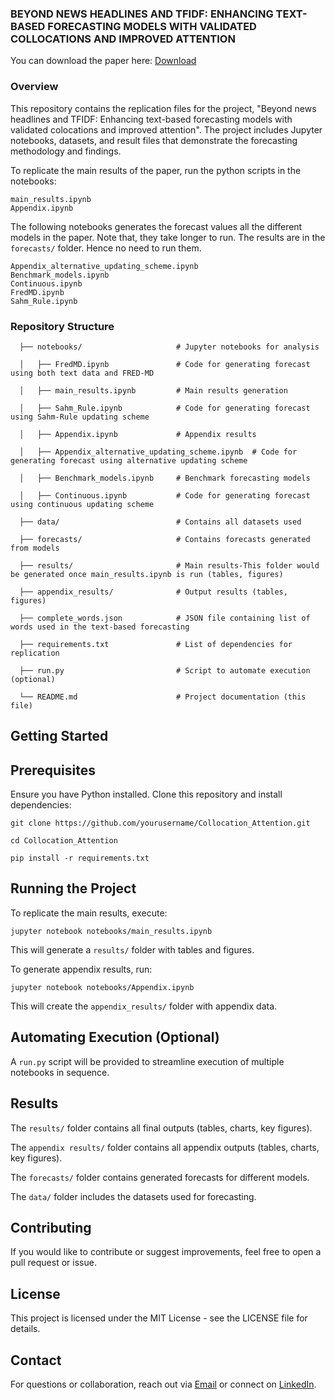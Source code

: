 ### BEYOND NEWS HEADLINES AND TFIDF: ENHANCING TEXT-BASED FORECASTING MODELS WITH VALIDATED COLLOCATIONS AND IMPROVED ATTENTION
You can download the paper here: [Download](https://papers.ssrn.com/sol3/papers.cfm?abstract_id=4822767)

### Overview
This repository contains the replication files for the project, "Beyond news headlines and TFIDF: Enhancing text-based forecasting models with validated colocations and improved attention". The project includes Jupyter notebooks, datasets, and result files that demonstrate the forecasting methodology and findings.

To replicate the main results of the paper, run the python scripts in the notebooks:

    main_results.ipynb
    Appendix.ipynb
The following notebooks generates the forecast values all the different models in the paper. Note that, they take longer to run. The results are in the ```forecasts/``` folder. Hence no need to run them.

    Appendix_alternative_updating_scheme.ipynb
    Benchmark_models.ipynb
    Continuous.ipynb
    FredMD.ipynb
    Sahm_Rule.ipynb

### Repository Structure

```\
  ├── notebooks/                     # Jupyter notebooks for analysis

  │   ├── FredMD.ipynb               # Code for generating forecast using both text data and FRED-MD

  │   ├── main_results.ipynb         # Main results generation

  │   ├── Sahm_Rule.ipynb            # Code for generating forecast using Sahm-Rule updating scheme

  │   ├── Appendix.ipynb             # Appendix results

  │   ├── Appendix_alternative_updating_scheme.ipynb  # Code for generating forecast using alternative updating scheme

  │   ├── Benchmark_models.ipynb     # Benchmark forecasting models

  │   ├── Continuous.ipynb           # Code for generating forecast using continuous updating scheme

  ├── data/                          # Contains all datasets used

  ├── forecasts/                     # Contains forecasts generated from models

  ├── results/                       # Main results-This folder would be generated once main_results.ipynb is run (tables, figures)

  ├── appendix_results/              # Output results (tables, figures)

  ├── complete_words.json            # JSON file containing list of words used in the text-based forecasting

  ├── requirements.txt               # List of dependencies for replication

  ├── run.py                         # Script to automate execution (optional)

  └── README.md                      # Project documentation (this file)
```

## Getting Started

## Prerequisites
Ensure you have Python installed. Clone this repository and install dependencies:

```\
git clone https://github.com/yourusername/Collocation_Attention.git

cd Collocation_Attention

pip install -r requirements.txt
```
## Running the Project

To replicate the main results, execute:

    jupyter notebook notebooks/main_results.ipynb

This will generate a ```results/``` folder with tables and figures.

To generate appendix results, run:

    jupyter notebook notebooks/Appendix.ipynb

This will create the ```appendix_results/``` folder with appendix data.

## Automating Execution (Optional)

A ```run.py``` script will be provided to streamline execution of multiple notebooks in sequence.

## Results

  The ```results/``` folder contains all final outputs (tables, charts, key figures).

  The ```appendix results/``` folder contains all appendix outputs (tables, charts, key figures).

  The ```forecasts/``` folder contains generated forecasts for different models.

  The ```data/``` folder includes the datasets used for forecasting.

## Contributing

If you would like to contribute or suggest improvements, feel free to open a pull request or issue.

## License

This project is licensed under the MIT License - see the LICENSE file for details.

## Contact

For questions or collaboration, reach out via [Email](gappau@ymail.com) or connect on [LinkedIn](https://www.linkedin.com/in/gabrielabeyie/).

